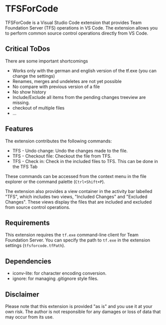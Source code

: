 # TFSForCode

TFSForCode is a Visual Studio Code extension that provides Team Foundation Server (TFS) operations in VS Code. The extension allows you to perform common source control operations directly from VS Code.

## Critical ToDos

There are some important shortcomings
- Works only with the german and english version of the tf.exe (you can change the settings)
- Renames, merges and undeletes are not yet possible
- No compare with previous version of a file
- No show history
- Include/Exclude all items from the pending changes treeview are missing.
- checkout of multiple files 
- ...

## Features

The extension contributes the following commands:

- TFS - Undo change: Undo the changes made to the file.
- TFS - Checkout file: Checkout the file from TFS.
- TFS - Check in: Check in the included files to TFS. This can be done in the TFS Tab

These commands can be accessed from the context menu in the file explorer or the command palette (`Ctrl+Shift+P`).

The extension also provides a view container in the activity bar labelled "TFS", which includes two views, "Included Changes" and "Excluded Changes". These views display the files that are included and excluded from source control operations.

## Requirements

This extension requires the `tf.exe` command-line client for Team Foundation Server. You can specify the path to `tf.exe` in the extension settings (`tfsforcode.tfPath`).

## Dependencies

- iconv-lite: for character encoding conversion.
- ignore: for managing .gitignore style files.

## Disclaimer

Please note that this extension is provided "as is" and you use it at your own risk. The author is not responsible for any damages or loss of data that may occur from its use.
